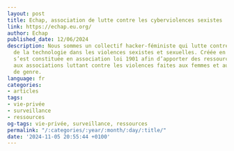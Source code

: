 ```yaml
---
layout: post
title: Echap, association de lutte contre les cyberviolences sexistes
link: https://echap.eu.org/
author: Echap
published_date: 12/06/2024
description: Nous sommes un collectif hacker-féministe qui lutte contre l’utilisation
  de la technologie dans les violences sexistes et sexuelles. Créée en 2020, Echap
  s’est constituée en association loi 1901 afin d’apporter des ressources et du soutien
  aux associations luttant contre les violences faites aux femmes et aux minorités
  de genre.
language: fr
categories:
- articles
tags:
- vie-privée
- surveillance
- ressources
og-tags: vie-privée, surveillance, ressources
permalink: "/:categories/:year/:month/:day/:title/"
date: '2024-11-05 20:55:44 +0100'
---
```

